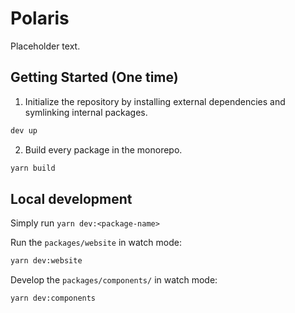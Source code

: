 # Polaris

Placeholder text.

## Getting Started (One time)

1. Initialize the repository by installing external dependencies and symlinking internal packages.

```sh
dev up
```

2. Build every package in the monorepo.

```sh
yarn build
```

## Local development

Simply run `yarn dev:<package-name>`

Run the `packages/website` in watch mode:

```sh
yarn dev:website
```

Develop the `packages/components/` in watch mode:

```sh
yarn dev:components
```
